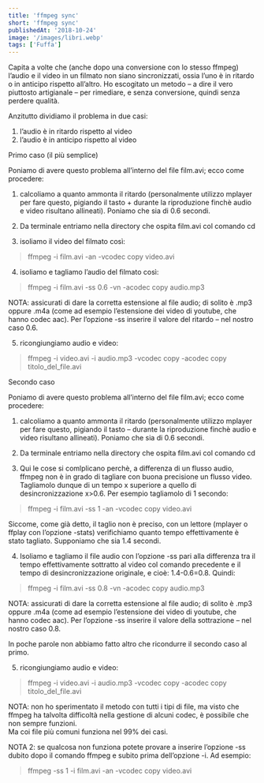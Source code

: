 ```yaml
---
title: 'ffmpeg sync'
short: 'ffmpeg sync'
publishedAt: '2018-10-24'
image: '/images/libri.webp'
tags: ['Fuffa']
---
```



Capita a volte che (anche dopo una conversione con lo stesso ffmpeg) l’audio e il video in un filmato non siano sincronizzati, ossia l’uno è in ritardo o in anticipo rispetto all’altro. Ho escogitato un metodo – a dire il vero piuttosto artigianale – per rimediare, e senza conversione, quindi senza perdere qualità.

Anzitutto dividiamo il problema in due casi:

1. l’audio è in ritardo rispetto al video  
2. l’audio è in anticipo rispetto al video

Primo caso (il più semplice)

Poniamo di avere questo problema all’interno del file film.avi; ecco come procedere:

1) calcoliamo a quanto ammonta il ritardo (personalmente utilizzo mplayer per fare questo, pigiando il tasto + durante la riproduzione finchè audio e video risultano allineati). Poniamo che sia di 0.6 secondi.

2) Da terminale entriamo nella directory che ospita film.avi col comando cd

3) isoliamo il video del filmato così:

> ffmpeg -i film.avi -an -vcodec copy video.avi

4) isoliamo e tagliamo l’audio del filmato così:

> ffmpeg -i film.avi -ss 0.6 -vn -acodec copy audio.mp3

NOTA: assicurati di dare la corretta estensione al file audio; di solito è .mp3 oppure .m4a (come ad esempio l’estensione dei video di youtube, che hanno codec aac). Per l’opzione -ss inserire il valore del ritardo – nel nostro caso 0.6.

5) ricongiungiamo audio e video:

> ffmpeg -i video.avi -i audio.mp3 -vcodec copy -acodec copy titolo_del_file.avi

Secondo caso

Poniamo di avere questo problema all’interno del file film.avi; ecco come procedere:

1) calcoliamo a quanto ammonta il ritardo (personalmente utilizzo mplayer per fare questo, pigiando il tasto – durante la riproduzione finchè audio e video risultano allineati). Poniamo che sia di 0.6 secondi.

2) Da terminale entriamo nella directory che ospita film.avi col comando cd

3) Qui le cose si comlplicano perchè, a differenza di un flusso audio, ffmpeg non è in grado di tagliare con buona precisione un flusso video. Tagliamolo dunque di un tempo x superiore a quello di desincronizzazione x>0.6. Per esempio tagliamolo di 1 secondo:

> ffmpeg -i film.avi -ss 1 -an -vcodec copy video.avi

Siccome, come già detto, il taglio non è preciso, con un lettore (mplayer o ffplay con l’opzione -stats) verifichiamo quanto tempo effettivamente è stato tagliato. Supponiamo che sia 1.4 secondi.

4) Isoliamo e tagliamo il file audio con l’opzione -ss pari alla differenza tra il tempo effettivamente sottratto al video col comando precedente e il tempo di desincronizzazione originale, e cioè: 1.4-0.6=0.8. Quindi:

> ffmpeg -i film.avi -ss 0.8 -vn -acodec copy audio.mp3

NOTA: assicurati di dare la corretta estensione al file audio; di solito è .mp3 oppure .m4a (come ad esempio l’estensione dei video di youtube, che hanno codec aac). Per l’opzione -ss inserire il valore della sottrazione – nel nostro caso 0.8.

In poche parole non abbiamo fatto altro che ricondurre il secondo caso al primo.

5) ricongiungiamo audio e video:

> ffmpeg -i video.avi -i audio.mp3 -vcodec copy -acodec copy titolo_del_file.avi

NOTA: non ho sperimentato il metodo con tutti i tipi di file, ma visto che ffmpeg ha talvolta difficoltà nella gestione di alcuni codec, è possibile che non sempre funzioni.  
 Ma coi file più comuni funziona nel 99% dei casi.

NOTA 2: se qualcosa non funziona potete provare a inserire l’opzione -ss dubito dopo il comando ffmpeg e subito prima dell’opzione -i. Ad esempio:

> ffmpeg -ss 1 -i film.avi -an -vcodec copy video.avi
